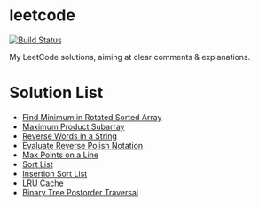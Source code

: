 leetcode
========

[![Build Status](https://travis-ci.org/Javran/leetcode.svg?branch=master)](https://travis-ci.org/Javran/leetcode)

My LeetCode solutions, aiming at clear comments &amp; explanations.

# Solution List

* [Find Minimum in Rotated Sorted Array](./src/MinimumInRotated.cpp)
* [Maximum Product Subarray](./src/MaximumProductSubarray.cpp)
* [Reverse Words in a String](./src/ReverseWords.cpp)
* [Evaluate Reverse Polish Notation](./src/EvaluateRPN.cpp)
* [Max Points on a Line](./src/MaxPointsOnALine.cpp)
* [Sort List](./src/SortList.cpp)
* [Insertion Sort List](./src/InsertionSortList.cpp)
* [LRU Cache](./src/LRUCache.cpp)
* [Binary Tree Postorder Traversal](./src/BinTreePostorder.cpp)
